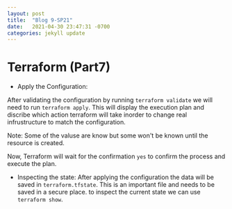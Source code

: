 ```yaml
---
layout: post
title:  "Blog 9-SP21"
date:   2021-04-30 23:47:31 -0700
categories: jekyll update
---
```



# Terraform (Part7)

- Apply the Configuration:

After validating the configuration by running `terraform validate` we will need to run `terraform apply`. 
This will display the execution plan and discribe which action terraform will take inorder to change real infrustructure to match the configuration. 

Note: Some of the valuse are know but some won't be known until the resource is created. 

Now, Terraform will wait for the confirmation `yes` to confirm the process and execute the plan. 

- Inspecting the state:
After applying the configuration the data will be saved in `terraform.tfstate`. This is an important file and needs to be saved in a secure place. 
to inspect the current state we can use `terraform show`.
